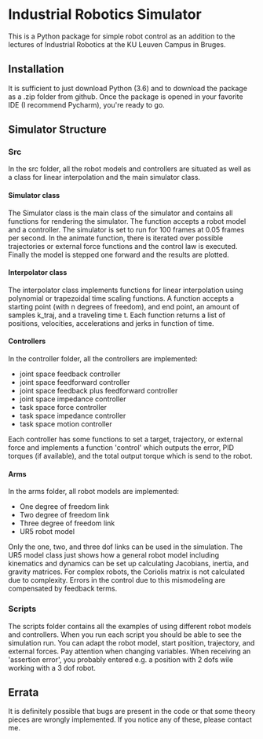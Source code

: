 # Industrial Robotics Simulator

This is a Python package for simple robot control as an addition to the lectures
of Industrial Robotics at the KU Leuven Campus in Bruges.

## Installation

It is sufficient to just download Python (3.6) and to download the package as a .zip folder from github.
Once the package is opened in your favorite IDE (I recommend Pycharm), you're ready to go.

## Simulator Structure

### Src

In the src folder, all the robot models and controllers are situated as well as a class for
linear interpolation and the main simulator class.

#### Simulator class

The Simulator class is the main class of the simulator and contains all functions for rendering the simulator.
The function accepts a robot model and a controller. The simulator is set to run for 100 frames at 0.05
frames per second. In the animate function, there is iterated over possible trajectories or external force
functions and the control law is executed. Finally the model is stepped one forward and the results are plotted.

#### Interpolator class

The interpolator class implements functions for linear interpolation using polynomial or trapezoidal
time scaling functions. A function accepts a starting point (with n degrees of freedom),
and end point, an amount of samples k_traj, and a traveling time t. Each function returns a list of
positions, velocities, accelerations and jerks in function of time.

#### Controllers

In the controller folder, all the controllers are implemented:

-   joint space feedback controller
-   joint space feedforward controller
-   joint space feedback plus feedforward controller
-   joint space impedance controller
-   task space force controller
-   task space impedance controller
-   task space motion controller

Each controller has some functions to set a target, trajectory, or external force and implements a function 'control'
which outputs the error, PID torques (if available), and the total output torque which is send to the robot.

#### Arms

In the arms folder, all robot models are implemented:

-   One degree of freedom link
-   Two degree of freedom link
-   Three degree of freedom link
-   UR5 robot model

Only the one, two, and three dof links can be used in the simulation. The UR5 model class just shows how a general
robot model including kinematics and dynamics can be set up calculating Jacobians, inertia, and gravity matrices.
For complex robots, the Coriolis matrix is not calculated due to complexity. Errors in the control due to this
mismodeling are compensated by feedback terms.

### Scripts

The scripts folder contains all the examples of using different robot models and controllers.
When you run each script you should be able to see the simulation run. You can adapt the robot model,
start position, trajectory, and external forces. Pay attention when changing variables. When receiving an
'assertion error', you probably entered e.g. a position with 2 dofs wile working with a 3 dof robot.

## Errata

It is definitely possible that bugs are present in the code or that some theory pieces are wrongly implemented.
If you notice any of these, please contact me.


